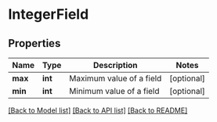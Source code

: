 # IntegerField

## Properties
Name | Type | Description | Notes
------------ | ------------- | ------------- | -------------
**max** | **int** | Maximum value of a field | [optional] 
**min** | **int** | Minimum value of a field | [optional] 

[[Back to Model list]](../README.md#documentation-for-models) [[Back to API list]](../README.md#documentation-for-api-endpoints) [[Back to README]](../README.md)

